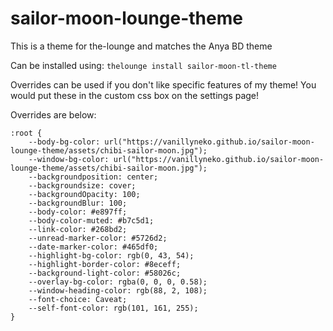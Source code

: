 # sailor-moon-lounge-theme
This is a theme for the-lounge and matches the Anya BD theme

Can be installed using: ```thelounge install sailor-moon-tl-theme```

Overrides can be used if you don't like specific features of my theme! You would put these in the custom css box on the settings page!

Overrides are below:

```
:root {
    --body-bg-color: url("https://vanillyneko.github.io/sailor-moon-lounge-theme/assets/chibi-sailor-moon.jpg");
    --window-bg-color: url("https://vanillyneko.github.io/sailor-moon-lounge-theme/assets/chibi-sailor-moon.jpg");
    --backgroundposition: center;
    --backgroundsize: cover;
    --backgroundOpacity: 100;
    --backgroundBlur: 100;
    --body-color: #e897ff;
    --body-color-muted: #b7c5d1;
    --link-color: #268bd2;
    --unread-marker-color: #5726d2;
    --date-marker-color: #465df0;
    --highlight-bg-color: rgb(0, 43, 54);
    --highlight-border-color: #8eceff;
    --background-light-color: #58026c;
    --overlay-bg-color: rgba(0, 0, 0, 0.58);
    --window-heading-color: rgb(88, 2, 108);
    --font-choice: Caveat;
    --self-font-color: rgb(101, 161, 255);
}
```
